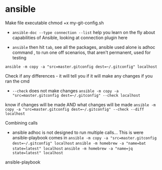 # ansible

Make file executable
chmod +x my-git-config.sh 


- `ansible-doc --type connection --list` help you learn on the fly about capabilities of Ansible, looking at connection plugin here

- `ansible` then hit `tab`, see all the packages, ansible used alone is adhoc command , to run one off scenarios, that aren't permanent, used for testing

`ansible -m copy -a "src=master.gitconfig dest=~/.gitconfig" localhost`

Check if any differences - it will tell you if it will make any changes if you ran the cmd
- `--check` does not make changes
`ansible -m copy -a "src=master.gitconfig dest=~/.gitconfig" --check localhost`

know if changes will be made AND what changes will be made
`ansible -m copy -a "src=master.gitconfig dest=~/.gitconfig" --check --diff localhost`


Combining calls 
- ansible adhoc is not designed to run multiple calls... This is were ansible-playbook comes in
`ansible -m copy -a "src=master.gitconfig dest=~/.gitconfig" localhost`
`ansible -m homebrew -a "name=bat state=latest" localhost`
`ansible -m homebrew -a "name=jq state=latest" localhost`

ansible-playbook
